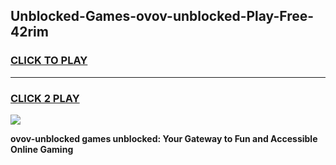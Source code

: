 
## Unblocked-Games-ovov-unblocked-Play-Free-42rim
<h3>
<a href="https://premium76.site?title=ovov-unblocked&ref=19M">CLICK TO PLAY</a></h3>
<hr>

<h3>
<a href="https://premium76.site?title=ovov-unblocked&ref=19M">CLICK 2 PLAY</a>
  
</h3>

<a href="https://premium76.site?title=ovov-unblocked&ref=19M"><img src="https://clearcache.store/games.png"></a>


**ovov-unblocked games unblocked: Your Gateway to Fun and Accessible Online Gaming**
